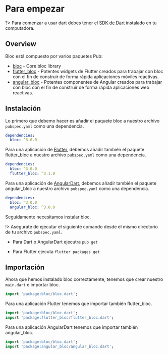 # Para empezar

?> Para comenzar a usar dart debes tener el [SDK de Dart](https://www.dartlang.org/install) instalado en tu computadora.

## Overview

Bloc está compuesto por varios paquetes Pub:

- [bloc](https://pub.dev/packages/bloc) - Core bloc library
- [flutter_bloc](https://pub.dev/packages/flutter_bloc) - Potentes widgets de Flutter creados para trabajar con bloc con el fin de construir de forma rápida aplicaciones móviles reactivas.
- [angular_bloc](https://pub.dev/packages/angular_bloc) - Potentes componentes de Angular creados para trabajar con bloc con el fin de construir de forma rápida aplicaciones web reactivas.

## Instalación

Lo primero que debemo hacer es añadir el paquete bloc a nuestro archivo `pubspec.yaml` como una dependencia.

```yaml
dependencies:
  bloc: ^3.0.0
```

Para una aplicación de [Flutter](https://flutter.io), debemos añadir también el paquete flutter_bloc a nuestro archivo `pubspec.yaml` como una dependencia.

```yaml
dependencies:
  bloc: ^3.0.0
  flutter_bloc: ^3.1.0
```

Para una aplicación de [AngularDart](https://webdev.dartlang.org/angular), debemos añadir también el paquete angular_bloc a nuestro archivo `pubspec.yaml` como una dependencia.

```yaml
dependencies:
  bloc: ^3.0.0
  angular_bloc: ^3.0.0
```

Seguidamente necesitamos instalar bloc.

!> Asegurate de ejecutar el siguiente comando desde el mismo directorio de tu archivo `pubspec.yaml`.

- Para Dart o AngularDart ejecutra `pub get`

- Para Flutter ejecuta `flutter packages get`

## Importación

Ahora que hemos instalado bloc correctamente, tenemos que crear nuestro `main.dart` e importar bloc.

```dart
import 'package:bloc/bloc.dart';
```

Para una aplicación Flutter tenemos que importar también  flutter_bloc.

```dart
import 'package:bloc/bloc.dart';
import 'package:flutter_bloc/flutter_bloc.dart';
```

Para una aplicación AngularDart tenemos que importar también angular_bloc.

```dart
import 'package:bloc/bloc.dart';
import 'package:angular_bloc/angular_bloc.dart';
```
